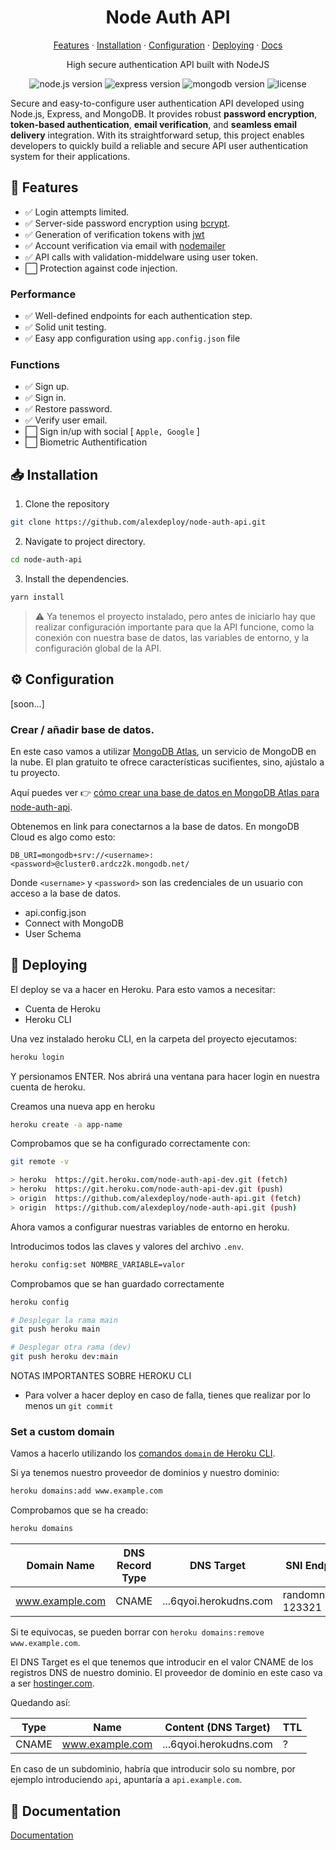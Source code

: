 <p align="center">
 <!-- image -->
</p>

<h1 align="center">Node Auth API</h1>
<p align="center">
  <a href="#-features">Features</a> ·
  <a href="#-installation">Installation</a> ·
  <a href="#️-configuration">Configuration</a> ·
  <a href="#-deploying">Deploying</a> ·
  <a href="#-documentation">Docs</a>

</p>
<p align="center">High secure authentication API built with NodeJS</p>
<div align="center">

![node.js version](https://img.shields.io/badge/node.js-v18.14.1-5865F2?style=flat&logo=node.js&color=80bc02) ![express version](https://img.shields.io/badge/express-v4.18.2-222222?style=flat&logo=express) ![mongodb version](https://img.shields.io/badge/mongodb-v5.6.0-222222?style=flat&logo=mongodb) ![license](https://img.shields.io/badge/license-MIT-purple)

</div>

Secure and easy-to-configure user authentication API developed using Node.js, Express, and MongoDB. It provides robust **password encryption**, **token-based authentication**, **email verification**, and **seamless email delivery** integration. With its straightforward setup, this project enables developers to quickly build a reliable and secure API user authentication system for their applications.

  ## 🧩 Features
  
- ✅ Login attempts limited.
- ✅ Server-side password encryption using <a href="https://github.com/dcodeIO/bcrypt.js">bcrypt</a>.
- ✅ Generation of verification tokens with <a href="https://jwt.io/">jwt</a>
- ✅ Account verification via email with <a href="https://nodemailer.com/about/">nodemailer</a>
- ✅ API calls with validation-middelware using user token.
- ⬜ Protection against code injection.
### Performance

- ✅ Well-defined endpoints for each authentication step.
- ✅ Solid unit testing.
- ✅ Easy app configuration using `app.config.json` file

### Functions

- ✅ Sign up.
- ✅ Sign in.
- ✅ Restore password.
- ✅ Verify user email.
- ⬜ Sign in/up with social [ `Apple, Google` ]
- ⬜ Biometric Authentification

## 📥 Installation

1. Clone the repository
````bash
git clone https://github.com/alexdeploy/node-auth-api.git
````

2. Navigate to project directory.
````bash
cd node-auth-api
````

3. Install the dependencies.
````bash
yarn install
````

> ⚠️ Ya tenemos el proyecto instalado, pero antes de iniciarlo hay que realizar configuración importante para que la API funcione, como la conexión con nuestra base de datos, las variables de entorno, y la configuración global de la API.

## ⚙️ Configuration

[soon...]

### Crear / añadir base de datos.

En este caso vamos a utilizar <a href="https://www.mongodb.com/atlas/database">MongoDB Atlas</a>, un servicio de MongoDB en la nube. El plan gratuito te ofrece características sucifientes, sino, ajústalo a tu proyecto.

Aquí puedes ver 👉 <a href="https://medium.com">cómo crear una base de datos en MongoDB Atlas para node-auth-api</a>.

Obtenemos en link para conectarnos a la base de datos. En mongoDB Cloud es algo como esto:

````
DB_URI=mongodb+srv://<username>:<password>@cluster0.ardcz2k.mongodb.net/
````

Donde `<username>` y `<password>` son las credenciales de un usuario con acceso a la base de datos.

- api.config.json
- Connect with MongoDB
- User Schema

## 🚀 Deploying

El deploy se va a hacer en Heroku. Para esto vamos a necesitar:

- Cuenta de Heroku
- Heroku CLI

Una vez instalado heroku CLI, en la carpeta del proyecto ejecutamos:

````bash
heroku login
````

Y persionamos ENTER. Nos abrirá una ventana para hacer login en nuestra cuenta de heroku.

Creamos una nueva app en heroku

````bash
heroku create -a app-name
````


Comprobamos que se ha configurado correctamente con:

````bash
git remote -v
````


````bash
> heroku  https://git.heroku.com/node-auth-api-dev.git (fetch)
> heroku  https://git.heroku.com/node-auth-api-dev.git (push)
> origin  https://github.com/alexdeploy/node-auth-api.git (fetch)
> origin  https://github.com/alexdeploy/node-auth-api.git (push)
````

Ahora vamos a configurar nuestras variables de entorno en heroku.

Introducimos todos las claves y valores del archivo `.env`.


````bash
heroku config:set NOMBRE_VARIABLE=valor
````

Comprobamos que se han guardado correctamente

````bash
heroku config
````



````bash
# Desplegar la rama main
git push heroku main
````

````bash
# Desplegar otra rama (dev)
git push heroku dev:main
````

NOTAS IMPORTANTES SOBRE HEROKU CLI

- Para volver a hacer deploy en caso de falla, tienes que realizar por lo menos un `git commit`

### Set a custom domain

Vamos a hacerlo utilizando los <a href="https://devcenter.heroku.com/articles/custom-domains">comandos `domain` de Heroku CLI</a>.

Si ya tenemos nuestro proveedor de dominios y nuestro dominio:

````bash
heroku domains:add www.example.com
````

Comprobamos que se ha creado:

````bash
heroku domains
````

|   Domain Name   | DNS Record Type  |       DNS Target        |    SNI Endpoint   |
|-----------------|------------------|-------------------------| ------------------|
| www.example.com | CNAME            | ...6qyoi.herokudns.com  | randomname-123321 |

Si te equivocas, se pueden borrar con `heroku domains:remove www.example.com`.

El DNS Target es el que tenemos que introducir en el valor CNAME de los registros DNS de nuestro dominio. El proveedor de dominio en este caso va a ser <a href="https://www.hostinger.com/">hostinger.com</a>.

Quedando así:

|  Type  | Name            | Content (DNS Target)   | TTL |
|--------|-----------------| -----------------------|-----|
| CNAME  | www.example.com | ...6qyoi.herokudns.com | ?   |

En caso de un subdominio, habría que introducir solo su nombre, por ejemplo introduciendo `api`, apuntaría a `api.example.com`.


## 📜 Documentation

<a href="https://github.com/alexdeploy/node-auth-api/DOCUMENTATION.md">Documentation</a>
